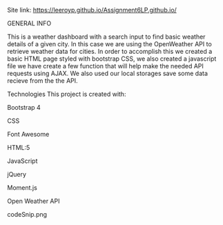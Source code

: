 Site link:
https://leeroyp.github.io/Assignment6LP.github.io/

GENERAL INFO

This is a weather dashboard with a search input to find basic weather details of a given city. In this case we are using the OpenWeather API to retrieve weather data for cities. 
In order to accomplish this we created a basic HTML page styled with bootstrap CSS, we also created a javascript file  we have create a few function that will help make the needed API requests using AJAX. We also used our local storages save some data recieve from the the API. 

Technologies
This project is created with:

Bootstrap 4

CSS

Font Awesome

HTML:5

JavaScript

jQuery

Moment.js

Open Weather API

codeSnip.png


